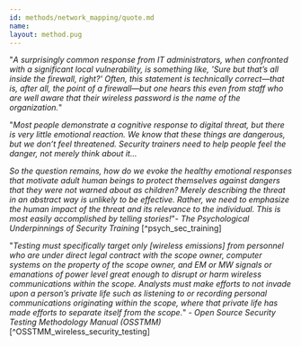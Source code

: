 ```yaml
---
id: methods/network_mapping/quote.md
name: 
layout: method.pug
---
```

"*A surprisingly common response from IT administrators, when confronted with a significant local vulnerability, is something like, 'Sure but that’s all inside the firewall, right?' Often, this statement is technically correct—that is, after all, the point of a firewall—but one hears this even from staff who are well aware that their wireless password is the name of the organization.*"

"*Most people demonstrate a cognitive response to digital threat, but there is very little emotional reaction. We know that these things are dangerous, but we don’t feel threatened. Security trainers need to help people feel the danger, not merely think about it...*

*So the question remains, how do we evoke the healthy emotional responses that motivate adult human beings to protect themselves against dangers that they were not warned about as children? Merely describing the threat in an abstract way is unlikely to be effective. Rather, we need to emphasize the human impact of the threat and its relevance to the individual. This is most easily accomplished by telling stories!*"- _The Psychological Underpinnings of Security Training_ [^psych_sec_training]

"*Testing must specifically target only [wireless emissions] from personnel who are under direct legal contract with the scope owner, computer systems on the property of the scope owner, and EM or MW signals or emanations of power level great enough to disrupt or harm wireless communications within the scope. Analysts must make efforts to not invade upon a person’s private life such as listening to or recording personal communications originating within the scope, where that private life has made efforts to separate itself from the scope.*" - _Open Source Security Testing Methodology Manual (OSSTMM)_ [^OSSTMM_wireless_security_testing]

